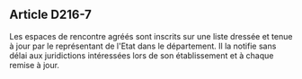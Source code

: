 ## Article D216-7

Les espaces de rencontre agréés sont inscrits sur une liste dressée et tenue à jour par le représentant de l'Etat
dans le département. Il la notifie sans délai aux juridictions intéressées lors de son établissement et à chaque
remise à jour.


